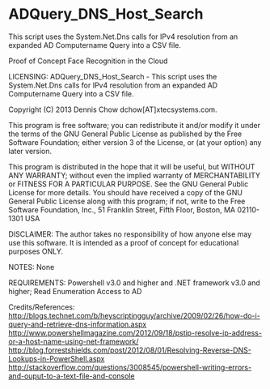 ADQuery_DNS_Host_Search
=======================

This script uses the System.Net.Dns calls for IPv4 resolution from an expanded AD Computername Query into a CSV file.

Proof of Concept Face Recognition in the Cloud

LICENSING: ADQuery_DNS_Host_Search - This script uses the System.Net.Dns calls for IPv4 resolution from an expanded AD Computername Query into a CSV file.

Copyright (C) 2013 Dennis Chow dchow[AT]xtecsystems.com.

This program is free software; you can redistribute it and/or modify it under the terms of the GNU General Public License as published by the Free Software Foundation; either version 3 of the License, or (at your option) any later version.

This program is distributed in the hope that it will be useful, but WITHOUT ANY WARRANTY; without even the implied warranty of MERCHANTABILITY or FITNESS FOR A PARTICULAR PURPOSE. See the GNU General Public License for more details. You should have received a copy of the GNU General Public License along with this program; if not, write to the Free Software Foundation, Inc., 51 Franklin Street, Fifth Floor, Boston, MA 02110-1301 USA

DISCLAIMER: The author takes no responsibility of how anyone else may use this software. It is intended as a proof of concept for educational purposes ONLY.

NOTES: None

REQUIREMENTS: Powershell v3.0 and higher and .NET framework v3.0 and higher; Read Enumeration Access to AD

Credits/References:
http://blogs.technet.com/b/heyscriptingguy/archive/2009/02/26/how-do-i-query-and-retrieve-dns-information.aspx
http://www.powershellmagazine.com/2012/09/18/pstip-resolve-ip-address-or-a-host-name-using-net-framework/
http://blog.forrestshields.com/post/2012/08/01/Resolving-Reverse-DNS-Lookups-in-PowerShell.aspx
http://stackoverflow.com/questions/3008545/powershell-writing-errors-and-ouput-to-a-text-file-and-console
